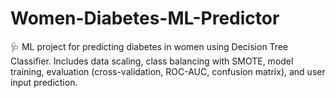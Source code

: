 # Women-Diabetes-ML-Predictor
🩺 ML project for predicting diabetes in women using Decision Tree Classifier.  Includes data scaling, class balancing with SMOTE, model training, evaluation (cross-validation, ROC-AUC, confusion matrix),  and user input prediction.
